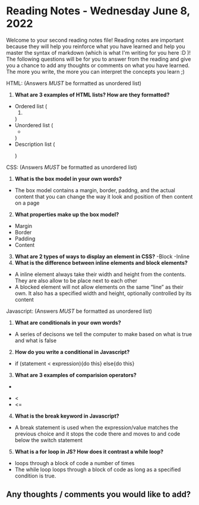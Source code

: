 # Reading Notes - Wednesday June 8, 2022

Welcome to your second reading notes file! Reading notes are important because they will help you reinforce what you have learned and help you master the syntax of markdown (which is what I'm writing for you here :D )! The following questions will be for you to answer from the reading and give you a chance to add any thoughts or comments on what you have learned. The more you write, the more you can interpret the concepts you learn ;)


HTML:
(Answers *MUST* be formatted as unordered list)

1. **What are 3 examples of HTML lists? How are they formatted?**
- Ordered list (<ol><li></li></ol>)
- Unordered list (<ul><li></li></ul>)
- Description list (<dl><dt></dt><dd></dd><dl>)

CSS:
(Answers *MUST* be formatted as unordered list)

1. **What is the box model in your own words?**
- The box model contains a margin, border, paddng, and the actual content that you can change the way it look and position of then content on a page
2. **What properties make up the box model?**
- Margin
- Border
- Padding
- Content
3. **What are 2 types of ways to display an element in CSS?**
-Block
-Inline 
4. **What is the difference between inline elements and block elements?**
- A inline element always take their width and height from the contents. They are also allow to be place next to each other
- A blocked element will not allow elements on the same “line” as their own. It also has a specified width and height, optionally controlled by its content

Javascript:
(Answers *MUST* be formatted as unordered list)

1. **What are conditionals in your own words?**
- A series of decisons we tell the computer to make based on what is true and what is false
2. **How do you write a conditional in Javascript?**
- if (statement < expression){do this} else{do this}
3. **What are 3 examples of comparision operators?**
- >
- <
- <=
4. **What is the break keyword in Javascript?**
- A break statement is used when the expression/value matches the previous choice and it stops the code there and moves to and code below the switch statement
5. **What is a for loop in JS? How does it contrast a while loop?**
- loops through a block of code a number of times
- The while loop loops through a block of code as long as a specified condition is true.


## Any thoughts / comments you would like to add?
